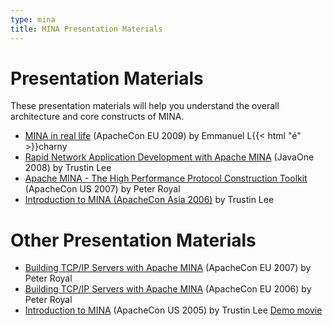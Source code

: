 ```yaml
---
type: mina
title: MINA Presentation Materials
---
```


# Presentation Materials
These presentation materials will help you understand the overall architecture and core constructs of MINA.

* [MINA in real life](/assets/pdfs/Mina_in_real_life_ASEU-2009.pdf) (ApacheCon EU 2009) by Emmanuel L{{< html "&eacute;" >}}charny
* [Rapid Network Application Development with Apache MINA](/assets/pdfs/JavaOne2008.pdf) (JavaOne 2008) by Trustin Lee
* [Apache MINA - The High Performance Protocol Construction Toolkit](/assets/pdfs/ACUS2007.pdf) (ApacheCon US 2007) by Peter Royal
* [Introduction to MINA (ApacheCon Asia 2006)](/assets/pdfs/ACAsia2006.pdf) by Trustin Lee

# Other Presentation Materials

* [Building TCP/IP Servers with Apache MINA](/assets/pdfs/ACEU2007.pdf) (ApacheCon EU 2007) by Peter Royal
* [Building TCP/IP Servers with Apache MINA](/assets/pdfs/ACEU2006.pdf) (ApacheCon EU 2006) by Peter Royal
* [Introduction to MINA](/assets/pdfs/ACUS2005.pdf) (ApacheCon US 2005) by Trustin Lee [Demo movie](/assets/pdfs/ACUS2005.swf)
